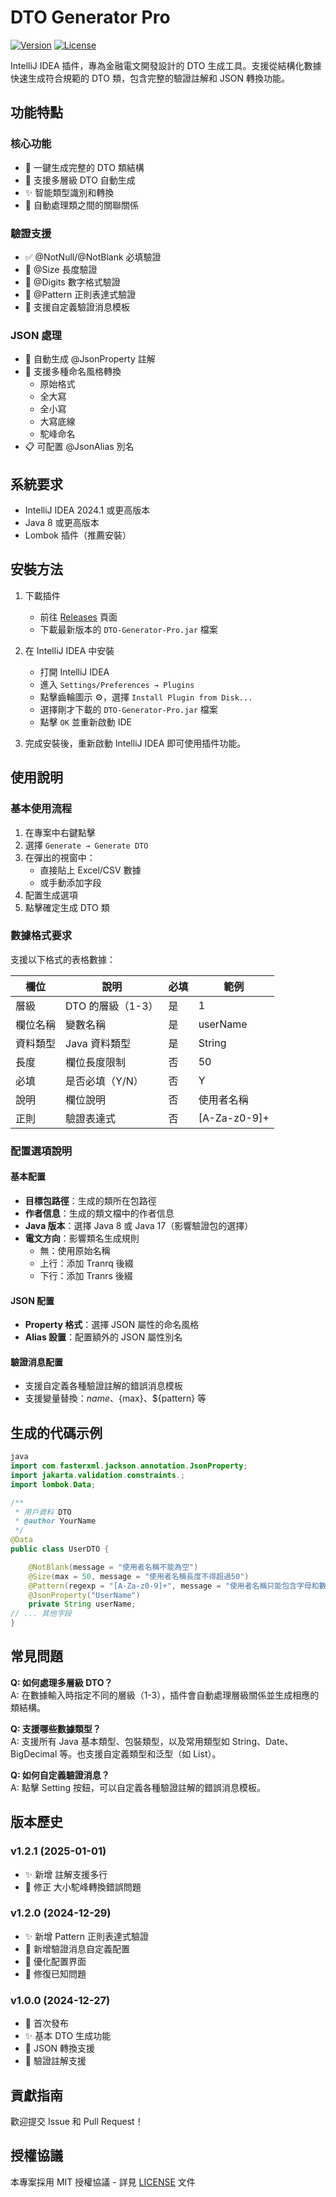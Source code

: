 # DTO Generator Pro

[![Version](https://img.shields.io/badge/version-1.2.0-blue.svg)](https://plugins.jetbrains.com/plugin/com.catchaybk.dto-generator-plugin)
[![License](https://img.shields.io/badge/license-MIT-green.svg)](LICENSE)

IntelliJ IDEA 插件，專為金融電文開發設計的 DTO 生成工具。支援從結構化數據快速生成符合規範的 DTO 類，包含完整的驗證註解和
JSON 轉換功能。

## 功能特點

### 核心功能

- 🚀 一鍵生成完整的 DTO 類結構
- 📝 支援多層級 DTO 自動生成
- ✨ 智能類型識別和轉換
- 🔄 自動處理類之間的關聯關係

### 驗證支援

- ✅ @NotNull/@NotBlank 必填驗證
- 📏 @Size 長度驗證
- 🔢 @Digits 數字格式驗證
- 🎯 @Pattern 正則表達式驗證
- 💬 支援自定義驗證消息模板

### JSON 處理

- 🔄 自動生成 @JsonProperty 註解
- 🎨 支援多種命名風格轉換
    - 原始格式
    - 全大寫
    - 全小寫
    - 大寫底線
    - 駝峰命名
- 📋 可配置 @JsonAlias 別名

## 系統要求

- IntelliJ IDEA 2024.1 或更高版本
- Java 8 或更高版本
- Lombok 插件（推薦安裝）

## 安裝方法

1. 下載插件
    - 前往 [Releases](https://github.com/audichuang/dto-generator-plugin/releases) 頁面
    - 下載最新版本的 `DTO-Generator-Pro.jar` 檔案

2. 在 IntelliJ IDEA 中安裝
    - 打開 IntelliJ IDEA
    - 進入 `Settings/Preferences → Plugins`
    - 點擊齒輪圖示 ⚙️，選擇 `Install Plugin from Disk...`
    - 選擇剛才下載的 `DTO-Generator-Pro.jar` 檔案
    - 點擊 `OK` 並重新啟動 IDE

3. 完成安裝後，重新啟動 IntelliJ IDEA 即可使用插件功能。

## 使用說明

### 基本使用流程

1. 在專案中右鍵點擊
2. 選擇 `Generate → Generate DTO`
3. 在彈出的視窗中：
    - 直接貼上 Excel/CSV 數據
    - 或手動添加字段
4. 配置生成選項
5. 點擊確定生成 DTO 類

### 數據格式要求

支援以下格式的表格數據：

| 欄位   | 說明           | 必填 | 範例           |
|------|--------------|----|--------------|
| 層級   | DTO 的層級（1-3） | 是  | 1            |
| 欄位名稱 | 變數名稱         | 是  | userName     |
| 資料類型 | Java 資料類型    | 是  | String       |
| 長度   | 欄位長度限制       | 否  | 50           |
| 必填   | 是否必填（Y/N）    | 否  | Y            |
| 說明   | 欄位說明         | 否  | 使用者名稱        |
| 正則   | 驗證表達式        | 否  | [A-Za-z0-9]+ |

### 配置選項說明

#### 基本配置

- **目標包路徑**：生成的類所在包路徑
- **作者信息**：生成的類文檔中的作者信息
- **Java 版本**：選擇 Java 8 或 Java 17（影響驗證包的選擇）
- **電文方向**：影響類名生成規則
    - 無：使用原始名稱
    - 上行：添加 Tranrq 後綴
    - 下行：添加 Tranrs 後綴

#### JSON 配置

- **Property 格式**：選擇 JSON 屬性的命名風格
- **Alias 設置**：配置額外的 JSON 屬性別名

#### 驗證消息配置

- 支援自定義各種驗證註解的錯誤消息模板
- 支援變量替換：${name}、${max}、${pattern} 等

## 生成的代碼示例

```java
java
import com.fasterxml.jackson.annotation.JsonProperty;
import jakarta.validation.constraints.;
import lombok.Data;

/**
 * 用戶資料 DTO
 * @author YourName
 */
@Data
public class UserDTO {

    @NotBlank(message = "使用者名稱不能為空")
    @Size(max = 50, message = "使用者名稱長度不得超過50")
    @Pattern(regexp = "[A-Za-z0-9]+", message = "使用者名稱只能包含字母和數字")
    @JsonProperty("UserName")
    private String userName;
// ... 其他字段
}
```

## 常見問題

**Q: 如何處理多層級 DTO？**  
A: 在數據輸入時指定不同的層級（1-3），插件會自動處理層級關係並生成相應的類結構。

**Q: 支援哪些數據類型？**  
A: 支援所有 Java 基本類型、包裝類型，以及常用類型如 String、Date、BigDecimal 等。也支援自定義類型和泛型（如 List<String>）。

**Q: 如何自定義驗證消息？**  
A: 點擊 Setting 按鈕，可以自定義各種驗證註解的錯誤消息模板。

## 版本歷史

### v1.2.1 (2025-01-01)

- ✨ 新增 註解支援多行
- 🎨 修正 大小駝峰轉換錯誤問題

### v1.2.0 (2024-12-29)

- ✨ 新增 Pattern 正則表達式驗證
- 🎨 新增驗證消息自定義配置
- 🔧 優化配置界面
- 🐛 修復已知問題

### v1.0.0 (2024-12-27)

- 🎉 首次發布
- ✨ 基本 DTO 生成功能
- 🔄 JSON 轉換支援
- 📝 驗證註解支援

## 貢獻指南

歡迎提交 Issue 和 Pull Request！

## 授權協議

本專案採用 MIT 授權協議 - 詳見 [LICENSE](LICENSE) 文件